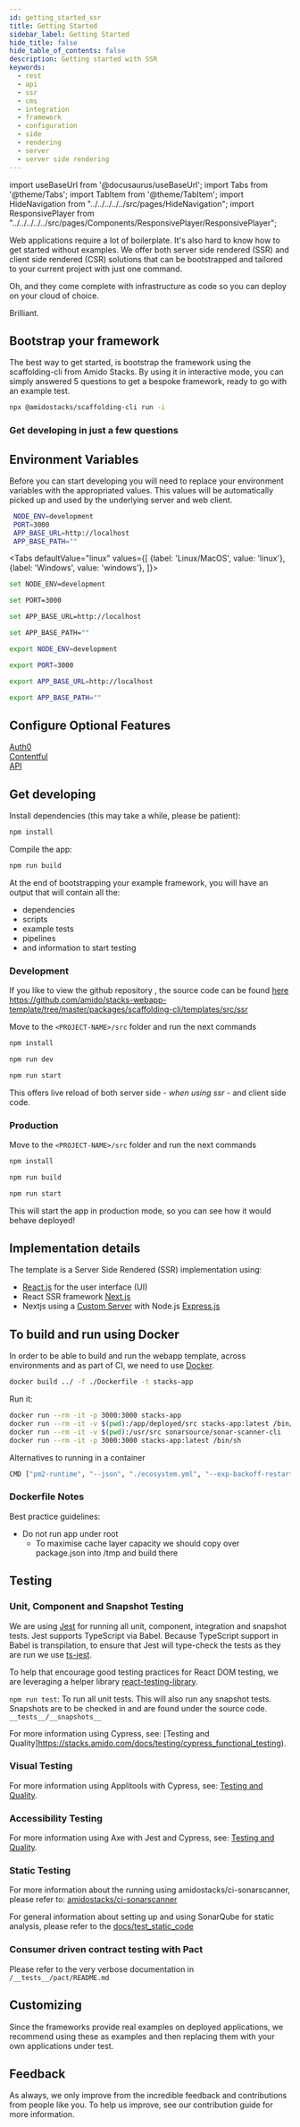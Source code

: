 ```yaml
---
id: getting_started_ssr
title: Getting Started
sidebar_label: Getting Started
hide_title: false
hide_table_of_contents: false
description: Getting started with SSR
keywords:
  - rest
  - api
  - ssr
  - cms
  - integration
  - framework
  - configuration
  - side
  - rendering
  - server
  - server side rendering
---
```


import useBaseUrl from '@docusaurus/useBaseUrl';
import Tabs from '@theme/Tabs';
import TabItem from '@theme/TabItem';
import HideNavigation from "../../../../../src/pages/HideNavigation";
import ResponsivePlayer from "../../../../../src/pages/Components/ResponsivePlayer/ResponsivePlayer";

Web applications require a lot of boilerplate. It's also hard to know how to get started without examples. We offer both server side rendered (SSR) and client side rendered (CSR) solutions that can be bootstrapped and tailored to your current project with just one command.

Oh, and they come complete with infrastructure as code so you can deploy on your cloud of choice.

Brilliant.

<ResponsivePlayer url="https://vimeo.com/486755394" />

## Bootstrap your framework

The best way to get started, is bootstrap the framework using the scaffolding-cli from Amido Stacks. By using it in interactive mode, you can simply answered 5 questions to get a bespoke framework, ready to go with an example test.

```bash title="Run to start configuring your solution"
npx @amidostacks/scaffolding-cli run -i
```

### Get developing in just a few questions

<!-- [![asciicast](https://asciinema.org/a/znvqsWhks970mYkUjGkwFoTKS.svg)](https://asciinema.org/a/znvqsWhks970mYkUjGkwFoTKS) -->

## Environment Variables

Before you can start developing you will need to replace your environment variables with the appropriated values.
This values will be automatically picked up and used by the underlying server and web client.

```bash
 NODE_ENV=development
 PORT=3000
 APP_BASE_URL=http://localhost
 APP_BASE_PATH=""
```

<!-- markdownlint-disable MD033 -->

<Tabs
defaultValue="linux"
values={[
{label: 'Linux/MacOS', value: 'linux'},
{label: 'Windows', value: 'windows'},
]}>
<TabItem value="windows">

<div>

  ```bash
  set NODE_ENV=development
  ```

  ```bash
  set PORT=3000
  ```

  ```bash
  set APP_BASE_URL=http://localhost
  ```

  ```bash
  set APP_BASE_PATH=""
  ```

</div>

</TabItem>

<TabItem value="linux">

<div>

  ```bash
  export NODE_ENV=development
  ```

  ```bash
  export PORT=3000
  ```

  ```bash
  export APP_BASE_URL=http://localhost
  ```

  ```bash
  export APP_BASE_PATH=""
  ```

</div>

</TabItem>

</Tabs>

## Configure Optional Features

[Auth0](identity.md) <br/>
[Contentful](contentful_integration.md) <br/>
[API](api_definition_ssr.md) <br/>

## Get developing

Install dependencies (this may take a while, please be patient):

```bash
npm install
```

Compile the app:

```bash
npm run build
```

At the end of bootstrapping your example framework, you will have an output that will contain all the:

- dependencies
- scripts
- example tests
- pipelines
- and information to start testing

### Development

If you like to view the github repository , the source code can be found [here](https://github.com/amido/stacks-typescript-ssr)
<https://github.com/amido/stacks-webapp-template/tree/master/packages/scaffolding-cli/templates/src/ssr>

Move to the `<PROJECT-NAME>/src` folder and run the next commands

```bash
npm install
```

```bash
npm run dev
```

```bash title="To run locally"
npm run start
```

This offers live reload of both server side - _when using ssr_ - and client side code.

### Production

Move to the `<PROJECT-NAME>/src` folder and run the next commands

```bash
npm install
```

```bash
npm run build
```

```bash
npm run start
```

This will start the app in production mode, so you can see how it would behave deployed!

## Implementation details

The template is a Server Side Rendered (SSR) implementation using:

- [React.js](https://reactjs.org/) for the user interface (UI)
- React SSR framework [Next.js](https://nextjs.org/)
- Nextjs using a
  [Custom Server](https://nextjs.org/docs/advanced-features/custom-server) with
  Node.js [Express.js](https://expressjs.com/)

## To build and run using Docker

  In order to be able to build and run the webapp template, across environments
  and as part of CI, we need to use [Docker](https://docs.docker.com/install/).

  ```bash title="Build from the webapp directory"
  docker build ../ -f ./Dockerfile -t stacks-app
  ```

  Run it:

  ```bash
  docker run --rm -it -p 3000:3000 stacks-app
  docker run --rm -it -v $(pwd):/app/deployed/src stacks-app:latest /bin/sh
  docker run --rm -it -v $(pwd):/usr/src sonarsource/sonar-scanner-cli
  docker run --rm -it -p 3000:3000 stacks-app:latest /bin/sh
  ```

  Alternatives to running in a container

  ```bash
  CMD ["pm2-runtime", "--json", "./ecosystem.yml", "--exp-backoff-restart-delay=500", "-a", "--update-env"]
  ```

### Dockerfile Notes

  Best practice guidelines:

- Do not run app under root
    - To maximise cache layer capacity we should copy over package.json into /tmp
      and build there

## Testing

### Unit, Component and Snapshot Testing

  We are using [Jest](https://jestjs.io/) for running all unit, component,
  integration and snapshot tests. Jest supports TypeScript via Babel. Because
  TypeScript support in Babel is transpilation, to ensure that Jest will
  type-check the tests as they are run we use
  [ts-jest](https://github.com/kulshekhar/ts-jest).

  To help that encourage good testing practices for React DOM testing, we are
  leveraging a helper library [react-testing-library](https://jestjs.io/).

  `npm run test`: To run all unit tests. This will also run any snapshot tests.
  Snapshots are to be checked in and are found under the source code.
  `__tests__/__snapshots__`

For more information using Cypress, see:
[Testing and Quality]<https://stacks.amido.com/docs/testing/cypress_functional_testing>).

### Visual Testing

For more information using Applitools with Cypress, see:
[Testing and Quality](https://stacks.amido.com/docs/testing/visual_analysis).

### Accessibility Testing

For more information using Axe with Jest and Cypress, see:
[Testing and Quality](https://stacks.amido.com/docs/testing/accessibility_testing).

### Static Testing

For more information about the running using amidostacks/ci-sonarscanner, please
refer to:
[amidostacks/ci-sonarscanner](https://hub.docker.com/repository/docker/amidostacks/ci-sonarscanner)

For general information about setting up and using SonarQube for static
analysis, please refer to the
[docs/test_static_code](https://github.com/amido/stacks-webapp-template/tree/master/docstest_static_code.md)

### Consumer driven contract testing with Pact

Please refer to the very verbose documentation in
`/__tests__/pact/README.md`

## Customizing

Since the frameworks provide real examples on deployed applications, we recommend using these as examples and then replacing them with your own applications under test.

## Feedback

As always, we only improve from the incredible feedback and contributions from people like you. To help us improve, see our contribution guide for more information.

<HideNavigation prev />
